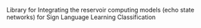 Library for Integrating the reservoir computing models (echo state networks) for Sign Language Learning Classification
